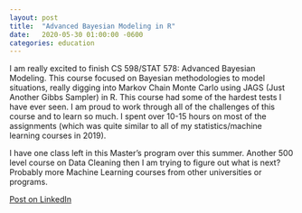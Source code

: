 ```yaml
---
layout: post
title:  "Advanced Bayesian Modeling in R"
date:   2020-05-30 01:00:00 -0600
categories: education
---
```


I am really excited to finish CS 598/STAT 578: Advanced Bayesian Modeling. This course focused on Bayesian methodologies to model situations, really digging into Markov Chain Monte Carlo using JAGS (Just Another Gibbs Sampler) in R. This course had some of the hardest tests I have ever seen. I am proud to work through all of the challenges of this course and to learn so much. I spent over 10-15 hours on most of the assignments (which was quite similar to all of my statistics/machine learning courses in 2019).

I have one class left in this Master’s program over this summer. Another 500 level course on Data Cleaning then I am trying to figure out what is next? Probably more Machine Learning courses from other universities or programs. 

[Post on LinkedIn](https://www.linkedin.com/feed/update/urn:li:activity:6671078477736804352/)
